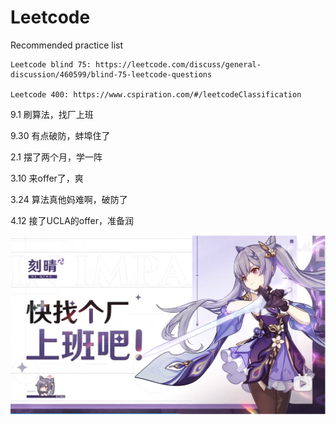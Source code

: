 # Leetcode
Recommended practice list

```
Leetcode blind 75: https://leetcode.com/discuss/general-discussion/460599/blind-75-leetcode-questions 

Leetcode 400: https://www.cspiration.com/#/leetcodeClassification
```

9.1 刷算法，找厂上班

9.30 有点破防，蚌埠住了

2.1 摆了两个月，学一阵

3.10 来offer了，爽

3.24 算法真他妈难啊，破防了

4.12 接了UCLA的offer，准备润

![啊晴可爱喵](https://github.com/Evens1sen/Leetcode/blob/master/keqing.png)
